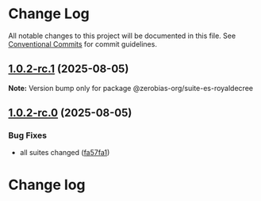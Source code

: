# Change Log

All notable changes to this project will be documented in this file.
See [Conventional Commits](https://conventionalcommits.org) for commit guidelines.

## [1.0.2-rc.1](https://github.com/zerobias-org/suite/compare/@zerobias-org/suite-es-royaldecree@1.0.2-rc.0...@zerobias-org/suite-es-royaldecree@1.0.2-rc.1) (2025-08-05)

**Note:** Version bump only for package @zerobias-org/suite-es-royaldecree





## [1.0.2-rc.0](https://github.com/zerobias-org/suite/compare/@zerobias-org/suite-es-royaldecree@1.0.1...@zerobias-org/suite-es-royaldecree@1.0.2-rc.0) (2025-08-05)


### Bug Fixes

* all suites changed ([fa57fa1](https://github.com/zerobias-org/suite/commit/fa57fa1af7628003297df46b2d7740fe95bd2666))





# Change log
